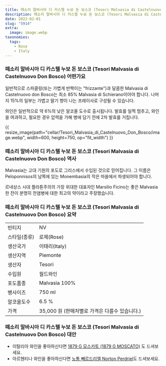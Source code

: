 ```yaml
---
title: 떼소리 말바시아 디 카스텔 누보 돈 보스코 (Tesori Malvasia di Castelnuovo Don Bosco) 는 이탈리아의 스위트 레드 또는 스파클링 스위트 레드 와인입니다.
description: 떼소리 말바시아 디 카스텔 누보 돈 보스코 (Tesori Malvasia di Castelnuovo Don Bosco) 는 Piedmont의 Asti 지방 북서쪽에 있는 Malvasia di Schierano(Malvasia Nera) 포도로 만든 스위트 레드 또는 스파클링 스위트 레드 와인입니다.
date: 2022-02-01
slug: "5914"
extra:
  image: image.webp
taxonomies:
  tags:
    - Rose
    - Italy
---
```


<h3>떼소리 말바시아 디 카스텔 누보 돈 보스코 (Tesori Malvasia di Castelnuovo Don Bosco) 어떤가요</h3>

일반적으로 스파클링(또는 가볍게 반짝이는 "frizzante")과 달콤한 Malvasia di Castelnuovo don Bosco는 최소 85% Malvasia di Schierano이어야 합니다. 나머지 15%의 일부는 가볍고 딸기 향이 나는 프레이사로 구성될 수 있습니다.

와인은 일반적으로 약 6%의 낮은 알코올 도수로 출시됩니다. 발효를 일찍 멈추고, 와인을 여과하고, 필요한 경우 압력을 가해 병에 담기 전에 2차 발효를 거칩니다.

<!-- more -->

{{ resize_image(path="cellar/Tesori_Malvasia_di_Castelnuovo_Don_Bosco/image.webp", width=600, height=750, op="fit_width") }}

<h3>떼소리 말바시아 디 카스텔 누보 돈 보스코 (Tesori Malvasia di Castelnuovo Don Bosco) 역사</h3>

Malvasia는 고대 기원의 포도로 그리스에서 수입된 것으로 믿어집니다. 그 이름은 Peloponnisos의 남쪽에 있는 Monembasia의 작은 마을에서 파생되어야 합니다.

르네상스 시대 플라톤주의의 가장 위대한 대표자인 Marsilio Ficino는 좋은 Malvasia 한 잔이 분명히 전염병에 대한 최고의 약이라고 주장했습니다.


<h3>떼소리 말바시아 디 카스텔 누보 돈 보스코 (Tesori Malvasia di Castelnuovo Don Bosco) 요약</h3>

|           |                                                    |  
| --------- | -------------------------------------------------- |
|빈티지  | NV |
|스타일(종류)  | 로제(Rose) |
|생산국가 | 이태리(Italy) |
|생산지역 | Piemonte |
|생산자  | Tesori |
|수입원  | 월드와인 |
|포도품종 | Malvasia 100% |
|병사이즈 | 750 ml |
|알코올도수  | 6.5 % |
|가격 | 35,000 원 (판매처별로 가격은 다를수 있습니다.) |

<h3>떼소리 말바시아 디 카스텔 누보 돈 보스코 (Tesori Malvasia di Castelnuovo Don Bosco) 대안</h3>

* 이탈리아 와인을 좋아하신다면 [1879 G 모스카토 (1879 G MOSCATO)](@/cellar/1879G_MOSCATO/index.md) 도 드셔보세요.
* 아르헨티나 와인을 좋아하신다면 [노통 뻬르드리엘 Norton Perdriel](@/cellar/Norton_Perdriel/index.md)도 드셔보세요.